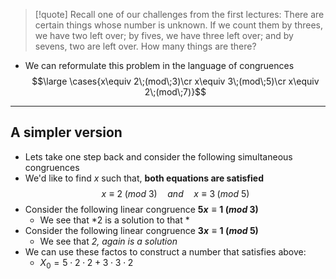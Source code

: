 > [!quote] Recall one of our challenges from the first lectures:
> There are certain things whose number is unknown. If we count them by threes, we have two left over; by fives, we have three left over; and by sevens, two are left over. How many things are there?

- We can reformulate this problem in the language of congruences $$\large \cases{x\equiv 2\;(mod\;3)\cr x\equiv 3\;(mod\;5)\cr x\equiv 2\;(mod\;7)}$$
___
## A simpler version
- Lets take one step back and consider the following simultaneous congruences
- We'd like to find $x$ such that, **both equations are satisfied**
$$x \equiv 2\;(mod\:3) \quad and\quad x \equiv 3\;(mod\:5)$$
- Consider the following linear congruence **$5x \equiv 1\;(mod\:3)$**
	- We see that *2 is a solution to that *
- Consider the following linear congruence **$3x \equiv 1\;(mod\:5)$**
	- We see that *2, again is a solution*
- We can use these factos to construct a number that satisfies above:
	- $X_{0}= 5\cdot 2\cdot 2 + 3\cdot3\cdot 2$